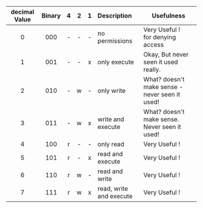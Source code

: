 | decimal Value | Binary |  4  |  2  |  1  | Description             | Usefulness                                     |
| :-----------: | :----: | :-: | :-: | :-: | :---------------------- | ---------------------------------------------- |
|       0       |  000   |  -  |  -  |  -  | no permissions          | Very Useful !  <br>for denying access          |
|       1       |  001   |  -  |  -  |  x  | only execute            | Okay, But never seen it used really.           |
|       2       |  010   |  -  |  w  |  -  | only write              | What? doesn't make sense - never seen it used! |
|       3       |  011   |  -  |  w  |  x  | write and execute       | What?  doesn't make sense. Never seen it used! |
|       4       |  100   |  r  |  -  |  -  | only read               | Very Useful !                                  |
|       5       |  101   |  r  |  -  |  x  | read and execute        | Very Useful !                                  |
|       6       |  110   |  r  |  w  |  -  | read and write          | Very Useful !                                  |
|       7       |  111   |  r  |  w  |  x  | read, write and execute | Very Useful !                                  |
